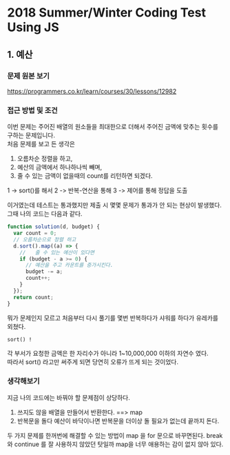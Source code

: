 # 2018 Summer/Winter Coding Test Using JS

## 1. 예산

### 문제 원본 보기

https://programmers.co.kr/learn/courses/30/lessons/12982

### 접근 방법 및 조건

이번 문제는 주어진 배열의 원소들을 최대한으로 더해서 주어진 금액에 맞추는 횟수를 구하는 문제입니다.  
처음 문제를 보고 든 생각은

1. 오름차순 정렬을 하고,
2. 예산의 금액에서 하나하나씩 빼며,
3. 줄 수 있는 금액이 없을때의 count를 리턴하면 되겠다.

1 -> sort()를 해서
2 -> 반복-연산을 통해
3 -> 제어를 통해 정답을 도출

이거였는데 테스트는 통과했지만 제출 시 몇몇 문제가 통과가 안 되는 현상이 발생했다.  
그때 나의 코드는 다음과 같다.

```js
function solution(d, budget) {
  var count = 0;
  // 오름차순으로 정렬 하고
  d.sort().map((a) => {
    //   줄 수 있는 예산이 있다면
    if (budget - a >= 0) {
      // 예산을 주고 카운트를 증가시킨다.
      budget -= a;
      count++;
    }
  });
  return count;
}
```

뭐가 문제인지 모르고 처음부터 다시 풀기를 몇번 반복하다가 샤워를 하다가 유레카를 외쳤다.

`sort() !`

각 부서가 요청한 금액은 한 자리수가 아니라 1~10,000,000 이하의 자연수 였다.  
따라서 sort() 라고만 써주게 되면 당연히 오류가 뜨게 되는 것이었다.

### 생각해보기

지금 나의 코드에는 바꿔야 할 문제점이 상당하다.

1. 쓰지도 않을 배열을 만들어서 반환한다. ==> map
2. 반복문을 돌다 예산이 바닥이나면 반복문을 더이상 돌 필요가 없는데 끝까지 돈다.

두 가지 문제를 한꺼번에 해결할 수 있는 방법이 map 을 for 문으로 바꾸면된다. break와 continue 를 잘 사용하지 않았던 탓일까 map을 너무 애용하는 감이 없지 않아 있다.



